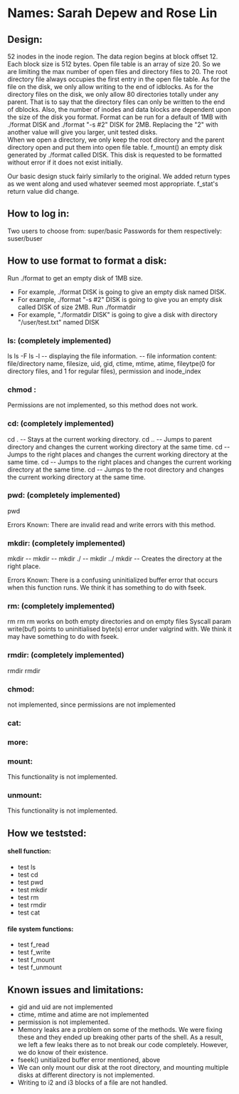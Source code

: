 # Names: Sarah Depew and Rose Lin

## Design:
  52 inodes in the inode region. The data region begins at block offset 12. Each block size is 512 bytes.
  Open file table is an array of size 20. So we are limiting the max number of open files and directory files to 20.
  The root directory file always occupies the first entry in the open file table.
  As for the file on the disk, we only allow writing to the end of idblocks.
  As for the directory files on the disk, we only allow 80 directories totally under any parent. That is to say that the directory files can only be written to the end of dblocks. Also, the number of inodes and data blocks are dependent upon the size of the disk you format. Format can be run for a default of 1MB with ./format DISK and ./format "-s #2" DISK for 2MB. Replacing the "2" with another value will give you larger, unit tested disks.  
  When we open a directory, we only keep the root directory and the parent directory open and put them into open file table.
  f_mount() an empty disk generated by ./format called DISK. This disk is requested to be formatted without error if it does not exist initially. 
  
  Our basic design stuck fairly similarly to the original. We added return types as we went along and used whatever seemed most appropriate. f_stat's return value did change.

## How to log in:
  Two users to choose from: super/basic
  Passwords for them respectively: suser/buser

## How to use format to format a disk:
  Run ./format <diskname> to get an empty disk of 1MB size.
  - For example, ./format DISK is going to give an empty disk named DISK.
  - For example, ./format "-s #2" DISK is going to give you an empty disk called DISK of size 2MB.
  Run ./formatdir <diskname>
  - For example, "./formatdir DISK" is going to give a disk with directory "/user/test.txt" named DISK

### ls: (completely implemented) 
  ls
  ls -F
  ls -l
  -- displaying the file information.
  -- file information content: file/directory name, filesize, uid, gid, ctime, mtime, atime, fileytpe(0 for directory files, and 1 for regular files), permission and inode_index

### chmod : 
  Permissions are not implemented, so this method does not work.
  
### cd: (completely implemented)
  cd .
  -- Stays at the current working directory.
  cd ..
  -- Jumps to parent directory and changes the current working directory at the same time.
  cd <absolute path>
  -- Jumps to the right places and changes the current working directory at the same time.
  cd <relative path>
  -- Jumps to the right places and changes the current working directory at the same time.
  cd
  -- Jumps to the root directory and changes the current working directory at the same time.

### pwd: (completely implemented)
  pwd
  
  Errors Known: There are invalid read and write errors with this method.
  
### mkdir: (completely implemented)
  mkdir <relative path>
  -- mkdir <filename>
  -- mkdir ./<filename>
  -- mkdir ../<filename>
  mkdir <absolute path>
  -- Creates the directory at the right place.
  
  Errors Known: There is a confusing uninitialized buffer error that occurs when this function runs. We think it has something to do with fseek. 
  
### rm: (completely implemented)
  rm <relative path>
  rm <absolute path>
  rm works on both empty directories and on empty files Syscall param write(buf) points to uninitialised byte(s) error under valgrind with. We think it may have something to do with fseek.

### rmdir: (completely implemented)
  rmdir <relative path>
  rmdir <absolute path>

### chmod:
  not implemented, since permissions are not implemented 

### cat:

### more: 

### mount:
  This functionality is not implemented.
  
### unmount:
  This functionality is not implemented. 
  
## How we teststed:
#### shell function:
- test ls
- test cd
- test pwd
- test mkdir
- test rm
- test rmdir
- test cat
#### file system functions:
- test f_read
- test f_write
- test f_mount
- test f_unmount

## Known issues and limitations:
- gid and uid are not implemented
- ctime, mtime and atime are not implemented
- permission is not implemented.
- Memory leaks are a problem on some of the methods. We were fixing these and they ended up breaking other parts of the shell. As a result, we left a few leaks there as to not break our code completely. However, we do know of their existence. 
- fseek() unitialized buffer error mentioned, above
- We can only mount our disk at the root directory, and mounting multiple disks at different directory is not implemented.
- Writing to i2 and i3 blocks of a file are not handled.
